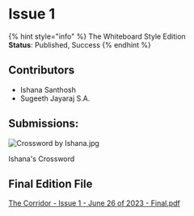 # Issue 1

{% hint style="info" %}
The Whiteboard Style Edition \
**Status**: Published, Success
{% endhint %}

## Contributors

* Ishana Santhosh
* Sugeeth Jayaraj S.A.

## Submissions:

![Crossword by Ishana.jpg](https://res.craft.do/user/full/34ae8ebc-d508-7305-20e2-17e06364862c/doc/3491F8B8-527B-4029-A8C5-FBF1AF7CCE2D/df2742e4-a20d-890b-b0b8-7dac47cd91ef)

Ishana's Crossword

## Final Edition File

[The Corridor - Issue 1 - June 26 of 2023 - Final.pdf](https://res.craft.do/user/full/34ae8ebc-d508-7305-20e2-17e06364862c/doc/3491F8B8-527B-4029-A8C5-FBF1AF7CCE2D/dc58501b-8c2d-b8cd-82ed-0264718616d1)
